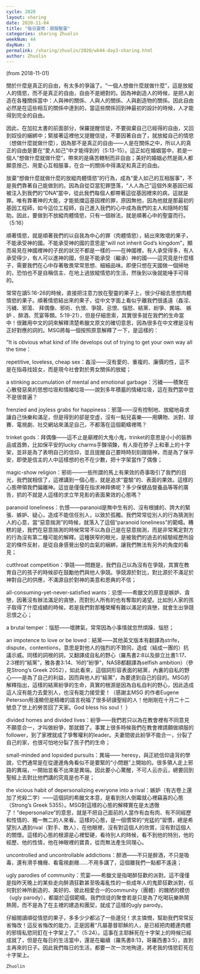 ```yaml
---
cycle: 2020
layout: sharing
date: 2020-11-04
title: "每日靈修：順服聖靈"
categories: sharing Zhuolin
weekNum: 44
dayNum: 3
permalink: /sharing/zhuolin/2020/wk44-day3-sharing.html
author: Zhuolin
---
```

(from 2018-11-01)

關於什麼是真正的自由，有太多的爭論了。“一個人想做什麼就做什麼”，這是放縱人的情慾，而不是真正的自由，自由不是絕對的。因為神創造人的時候，是把人創造在各種關係當中：人與神的關係、人與人的關係、人與創造物的關係。因此自由必然是在這些相互的關係中達到的，當這些關係回到神最初的設計的時候，人才能得到完全的自由。

因此，在加拉太書的前面部分，保羅提醒信徒，不要拋棄自己已經得的自由，又回到奴役的綑綁中；緊接著這裡他又提醒信徒，不要因著自由了，就放縱自己的情慾（想做什麼就做什麼），因為那不是真正的自由——人是在關係之中，所以人的真正的自由是要在“愛人如己”中才能得到的（5:13-15）。這正如在婚姻當中，若是一個人“想做什麼就做什麼”，帶來的是痛苦轄制而非自由；美好的婚姻必然是兩人都願意捨己、用愛心互相服事，在合一的關係中得滿足和真正的自由。

放棄“想做什麼就做什麼的放縱肉體情慾”的行為，成為“愛人如己的互相服事”，不是我們靠著自己能做到的。因為自從亞當犯罪墮落，“人人為己”這個外來基因已經被注入到我們的“DNA”當中，從此我們每個人都帶著這從基因裡來的病，這就是罪。唯有靠著神的大能，才能抵擋這基因裡的罪，原因無他，因為他就是那最初的基因工程師，如今這位工程師，自己進入我們的心中成為我們的主人和隨時的幫助。因此，要做到不放縱肉體情慾，只有一個辦法，就是順著心中的聖靈而行。（5:16）

順著情慾，就是順著我們的以自我為中心的罪（肉體情慾），結出來敗壞的果子，不能承受神的國。不能承受神的國的意思是“will not inherit God’s kingdom”，顯而易見在神國裡神的子民的狀況不都是一樣的——在神國裡，有人承受得多，有人承受得少，有人可以進神的國，但是不能承受（繼承）神的國——這究竟是什麼樣子，需要我們在心中存著敬畏常常思想、細細品味。即便只想在天國做一個掃地的，恐怕也不是自稱信主、在地上過放縱情慾的生活，然後到以後就能唾手可得的。

常常在讀5:16-26的時候，直接把注意力放在聖靈的果子上，很少仔細去思想肉體情慾的果子。順著情慾結出來的果子，從中文字面上看似乎離我們很遙遠（姦淫、污穢、邪蕩、 拜偶像、邪術、仇恨、爭競、忌恨、惱怒、結黨、紛爭、異端、 嫉妒 、醉酒、荒宴等類。5:19-21），但是仔細思索，其實很多就在我們的生命當中！很難用中文的詞來解釋清楚希臘文原文的確切意思，因為很多在中文裡是沒有正好對應的詞的。MSG將每一個按照原意解釋了一下，是這樣的：

“It is obvious what kind of life develops out of trying to get your own way all the time：

repetitive, loveless, cheap sex：姦淫——沒有愛的、重複的、廉價的性，這不是在指尋找妓女，而是現今社會對於男女關係的放縱；

a stinking accumulation of mental and emotional garbage：污穢——積聚在心散發惡臭的思想垃圾和情緒垃圾——說到多年積蓄的情緒垃圾，這在我們當中豈不是很普遍？

frenzied and joyless grabs for happiness：邪蕩——沒有控制地、放縱地尋求讓自己快樂和滿足，但是得到的卻是空虛，沒有一點兒喜樂——用購物、派對、球賽、電視劇、社交網站來滿足自己，不都落在這個範疇裡嗎？

trinket gods：拜偶像——這不止是廟裡的大鬼小鬼，trinket的意思是小小的裝飾品或首飾，比如保平安的lucky charms手鍊項鍊，有人掛在脖子上和車上的十字架，並非是為了表明自己的信仰，並且提醒自己要時時刻刻跟隨神，而是為了保平安，即使是信主的人中這樣想的也不在少數，把十字架當作了偶像；

magic-show religion：邪術——一些所謂的馬上有果效的奇事吸引了我們的目光，我們就相信了，這裡講到一個心態，就是追求“靈驗”的、表面的果效。這樣的心態帶領我們偏離神。這豈是僅僅在指求神拜佛呢？多少保健品營養品等等的廣告，抓的不就是人這樣的求立竿見影的表面果效的心態嗎？

paranoid loneliness：仇恨——paranoid是無中生有的、沒有根據的、誇大的緊張、嫉妒、疑心，造成不能信任別人，以致於孤獨。我們常常從別人的行為猜測別人的心意，當“惡意揣測”的時候，就落入了這個“paranoid loneliness”的範疇。糟糕的是，我們在惡意揣測的時候常常不以為自己是在惡意揣測，而是非常篤定對方的行為沒有第二種可能的解釋。這種狹窄的眼光，是被我們的過去的經驗經歷所設定的條件反射，是從自身感覺出發的血氣的綑綁，讓我們無法有另外的角度的看見；

cutthroat competition：爭競——問題是，我們自己以為沒有在爭競，其實在教育自己的孩子的時候卻在鼓勵他們與他人爭競。爭競源於對比，對比源於不滿足於神對自己的供應，不滿源自於對神的美意和恩典的不信；

all-consuming-yet-never-satisfied wants：忌恨——希臘文的原意是嫉妒、貪戀，因著沒有辦法滿足的貪戀，而對別人所有的也有奪取的渴望。比如別人家的孩子取得了什麼成績的時候，若是我們對那種榮耀有難以滿足的貪戀，就會生出爭競忌恨之心；

a brutal temper：惱怒——壞脾氣，常常因為小事情就忽然煩躁、惱怒；

an impotence to love or be loved：結黨——其他英文版本有翻譯為strife，dispute，contentions，意思是對他人的強烈的不贊同，造成（結成一團的）抗議示威。同樣的詞根的詞，又翻譯成自私的野心（羅馬書2:8以及腓立比書1:17、2:3裡的“結黨”，雅各書3:14、16的“紛爭”，NASB都翻譯為selfish ambition）（參見Strong’s Greek 2052），如此看來，這個詞形容表面的結黨，內裏的自私的野心——是為了自己的利益，因而與他人的“結黨”，為要達到自己的目的。MSG的解釋指出，這樣的結黨紛爭的生命，真實的根源是因為自私自利的野心，因此造成這人沒有能力去愛別人，也沒有能力接受愛！（感謝主MSG 的作者Eugene Peterson用淺顯但是精確的語言祝福了很多研讀聖經的人！他剛剛在十月二十二號息了世上的勞苦回了天家。God bless his soul！ ）

divided homes and divided lives：紛爭——我們若只以為在教會裡有不同意見不願意合一，才叫做紛爭，那就錯了。事實上很多時候我們在教會裡請願做順服的follower，到了家裡就成了爭奪權利的leader。夫妻間彼此紛爭不能合一，分裂了自己的家，也很可怕地分裂了孩子們的生命；

small-minded and lopsided pursuits：異端—— heresy，與正統信仰違背的學說，它們通常是在從邊邊角角看似不是要緊的“小問題”上開始的。很多領人走上邪路的異端，一開始並看不出來是異端。因此要小心驚醒，不可人云亦云，總要回到聖經上去對比他們講的究竟是也不是；

the vicious habit of depersonalizing everyone into a rival：嫉妒（有古卷上還加了兇殺二字）——這個詞的希臘文本意，是看到別人倒霉就心裡竊喜的心態（Strong’s Greek 5355）。MSG對這樣的心態的解釋實在是太透徹了！“depersonalize”的意思，就是不把自己面前的人當作有血有肉、有不同經歷和性情的、獨一無二的人來看。這樣的心態，是一個慣常的“兇猛的”習慣，總是希望別人遇到rival（對手、敵人），在他眼裡，沒有對這個人的欣賞，沒有對這個人的關懷。這樣的心態的根源是心裡堅硬，看待別人的時候，看不到他的特別，他的經歷、他的性情，他在神眼裡的寶貴，從而無法產生同理心。

uncontrolled and uncontrollable addictions：醉酒——不只是醉酒，不只是吸毒，還有滑手機癮、看電視劇癮……不用多講了，這個離我們一點都不遙遠；

ugly parodies of community：荒宴——希臘文是指喝醉狂歡的派對。這不僅僅是指昨天晚上的某些走向醉酒狂歡甚至吸毒亂性的一些成年人的鬼節狂歡派對，任何對於神所創造的、美好的、彼此相愛合一的community（團體）的醜陋的模仿（ugly parody），都屬於這個範疇。我們信徒的聚會若是只是為了吃喝玩樂熱鬧熱鬧，而不是為了在主裡的建造和團契，就成了這樣的ugly parody。

仔細閱讀順從情慾的果子，多多少少都沾了一些邊兒！求主憐憫，幫助我們常常反省悔改！這反省悔改的能力，正是因著“凡屬基督耶穌的人，是已經把肉體連肉體的邪情私慾同釘在十字架上了。”（5:24）。這事在主耶穌死在十字架上的時候已經成就了，但是在每日的生活當中，還是在繼續（羅馬書8:13，哥羅西書3:5），直到主再來的日子。因此我們每日的生活，都要一次一次地殉道，將老我的情慾釘死在十字架上。

`Zhuolin`
